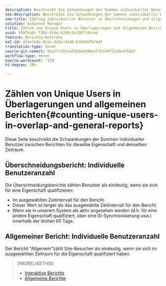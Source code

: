 ```yaml
---
description: Beschreibt die Schwankungen der Summen individueller Benutzer zwischen Berichten für dieselbe Eigenschaft und denselben Zeitraum.
seo-description: Beschreibt die Schwankungen der Summen individueller Benutzer zwischen Berichten für dieselbe Eigenschaft und denselben Zeitraum in Adobe Audience Manager
seo-title: Zählung individueller Benutzer in Überschneidungen und allgemeinen Berichten in AAM
solution: Audience Manager
title: Zählen von Unique Users in Überlagerungen und allgemeinen Berichten
uuid: 450f6a8c-f363-43de-b2d8-0a156f14ecae
feature: Berichte-Referenz
exl-id: 439e7e8e-0c2e-4d3e-8148-61b9d57bf4df
translation-type: tm+mt
source-git-commit: 92e2fcb5cea6560e9288ee5f819df52e9e4768b7
workflow-type: tm+mt
source-wordcount: '173'
ht-degree: 10%

---
```


# Zählen von Unique Users in Überlagerungen und allgemeinen Berichten{#counting-unique-users-in-overlap-and-general-reports}

Diese Seite beschreibt die Schwankungen der Summen individueller Benutzer zwischen Berichten für dieselbe Eigenschaft und denselben Zeitraum.

<!-- 

c_unique_user_counts.xml

 -->

## Überschneidungsbericht: Individuelle Benutzeranzahl

Die Überschneidungsberichte zählen Benutzer als eindeutig, wenn sie sich für eine Eigenschaft qualifizieren:

* Im ausgewählten Zeitintervall für den Bericht.
* Dieser Wert ist länger als das ausgewählte Zeitintervall für den Bericht.[](../features/traits/segment-ttl-explained.md)
* Wenn sie in unserem System als aktiv angesehen werden (d.h. für eine andere Eigenschaft qualifiziert, über eine ID-Synchronisierung usw.) innerhalb der letzten 60 Tage.

## Allgemeiner Bericht: Individuelle Benutzeranzahl

Der Bericht &quot;Allgemein&quot;zählt Site-Besucher als eindeutig, wenn sie sich im ausgewählten Zeitraum für die Eigenschaft qualifiziert haben.

>[!MORELIKETHIS]
>
>* [Interaktive Berichte](../reporting/dynamic-reports/dynamic-reports.md#interactive-and-overlap-reports)
>* [Allgemeine Berichte](../reporting/general-reports.md#general-reports-overview)

